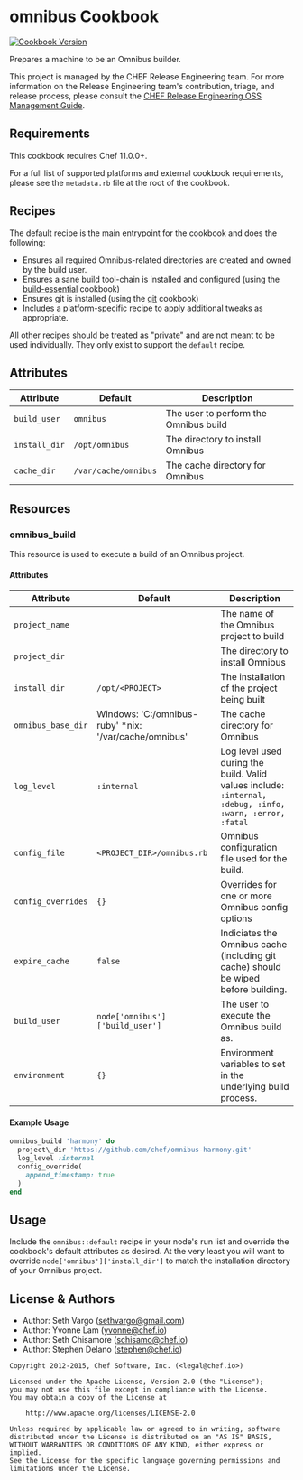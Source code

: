 omnibus Cookbook
================

[![Cookbook Version](https://img.shields.io/cookbook/v/omnibus.svg)](https://supermarket.chef.io/cookbooks/omnibus)

Prepares a machine to be an Omnibus builder.

This project is managed by the CHEF Release Engineering team. For more information on the Release Engineering team's contribution, triage, and release process, please consult the [CHEF Release Engineering OSS Management Guide](https://docs.google.com/a/opscode.com/document/d/1oJB0vZb_3bl7_ZU2YMDBkMFdL-EWplW1BJv_FXTUOzg/edit).

Requirements
------------
This cookbook requires Chef 11.0.0+.

For a full list of supported platforms and external cookbook requirements, please see the `metadata.rb` file at the root of the cookbook.


Recipes
-------
The default recipe is the main entrypoint for the cookbook and does the following:

- Ensures all required Omnibus-related directories are created and owned by the build user.
- Ensures a sane build tool-chain is installed and configured (using the [build-essential](http://community.opscode.com/cookbooks/build-essential) cookbook)
- Ensures git is installed (using the [git](http://community.opscode.com/cookbooks/git) cookbook)
- Includes a platform-specific recipe to apply additional tweaks as appropriate.

All other recipes should be treated as "private" and are not meant to be used individually. They only exist to support the `default` recipe.


Attributes
----------
| Attribute     | Default              | Description                           |
|---------------|----------------------|---------------------------------------|
| `build_user`  | `omnibus`            | The user to perform the Omnibus build |
| `install_dir` | `/opt/omnibus`       | The directory to install Omnibus      |
| `cache_dir`   | `/var/cache/omnibus` | The cache directory for Omnibus       |


Resources
---------

### omnibus_build

This resource is used to execute a build of an Omnibus project.

#### Attributes

| Attribute          | Default                                               | Description                           |
|--------------------|-------------------------------------------------------|---------------------------------------|
| `project_name`     |                                                       | The name of the Omnibus project to build |
| `project_dir`      |                                                       | The directory to install Omnibus |
| `install_dir`      | `/opt/<PROJECT>`                                      | The installation of the project being built |
| `omnibus_base_dir` | Windows: 'C:/omnibus-ruby' *nix: '/var/cache/omnibus' | The cache directory for Omnibus |
| `log_level`        | `:internal`                                           | Log level used during the build. Valid values include: `:internal, :debug, :info, :warn, :error, :fatal` |
| `config_file`      | `<PROJECT_DIR>/omnibus.rb`                            | Omnibus configuration file used for the build. |
| `config_overrides` | `{}`                                                  | Overrides for one or more Omnibus config options |
| `expire_cache`     | `false`                                               | Indiciates the Omnibus cache (including git cache) should be wiped before building.  |
| `build_user`       | `node['omnibus']['build_user']`                       | The user to execute the Omnibus build as. |
| `environment`      | `{}`                                                  | Environment variables to set in the underlying build process. |

#### Example Usage

```ruby
omnibus_build 'harmony' do
  project\_dir 'https://github.com/chef/omnibus-harmony.git'
  log_level :internal
  config_override(
    append_timestamp: true
  )
end
```

Usage
-----
Include the `omnibus::default` recipe in your node's run list and override the cookbook's default attributes as desired. At the very least you will want to override `node['omnibus']['install_dir']` to match the installation directory of your Omnibus project.

License & Authors
-----------------
- Author: Seth Vargo (<sethvargo@gmail.com>)
- Author: Yvonne Lam (<yvonne@chef.io>)
- Author: Seth Chisamore (<schisamo@chef.io>)
- Author: Stephen Delano (<stephen@chef.io>)

```text
Copyright 2012-2015, Chef Software, Inc. (<legal@chef.io>)

Licensed under the Apache License, Version 2.0 (the "License");
you may not use this file except in compliance with the License.
You may obtain a copy of the License at

    http://www.apache.org/licenses/LICENSE-2.0

Unless required by applicable law or agreed to in writing, software
distributed under the License is distributed on an "AS IS" BASIS,
WITHOUT WARRANTIES OR CONDITIONS OF ANY KIND, either express or implied.
See the License for the specific language governing permissions and
limitations under the License.
```

